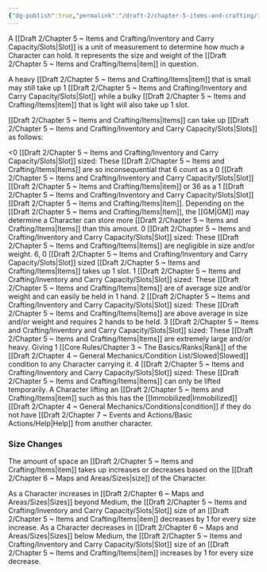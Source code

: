 ```yaml
---
{"dg-publish":true,"permalink":"/draft-2/chapter-5-items-and-crafting/inventory-and-carry-capacity/slots/"}
---
```


A [[Draft 2/Chapter 5 ~ Items and Crafting/Inventory and Carry Capacity/Slots\|Slot]] is a unit of measurement to determine how much a Character can hold. It represents the size and weight of the [[Draft 2/Chapter 5 ~ Items and Crafting/Items\|item]] in question.

A heavy [[Draft 2/Chapter 5 ~ Items and Crafting/Items\|item]] that is small may still take up 1 [[Draft 2/Chapter 5 ~ Items and Crafting/Inventory and Carry Capacity/Slots\|Slot]] while a bulky [[Draft 2/Chapter 5 ~ Items and Crafting/Items\|item]] that is light will also take up 1 slot.

[[Draft 2/Chapter 5 ~ Items and Crafting/Items\|Items]] can take up [[Draft 2/Chapter 5 ~ Items and Crafting/Inventory and Carry Capacity/Slots\|Slots]] as follows:

<0 [[Draft 2/Chapter 5 ~ Items and Crafting/Inventory and Carry Capacity/Slots\|Slot]] sized: These [[Draft 2/Chapter 5 ~ Items and Crafting/Items\|Items]] are so inconsequential that 6 count as a 0 [[Draft 2/Chapter 5 ~ Items and Crafting/Inventory and Carry Capacity/Slots\|Slot]] [[Draft 2/Chapter 5 ~ Items and Crafting/Items\|item]] or 36 as a 1 [[Draft 2/Chapter 5 ~ Items and Crafting/Inventory and Carry Capacity/Slots\|Slot]] [[Draft 2/Chapter 5 ~ Items and Crafting/Items\|Item]]. Depending on the [[Draft 2/Chapter 5 ~ Items and Crafting/Items\|Item]], the [[GM\|GM]] may determine a Character can store more [[Draft 2/Chapter 5 ~ Items and Crafting/Items\|Items]] than this amount.
0 [[Draft 2/Chapter 5 ~ Items and Crafting/Inventory and Carry Capacity/Slots\|Slot]] sized: These [[Draft 2/Chapter 5 ~ Items and Crafting/Items\|Items]] are negligible in size and/or weight. 6, 0 [[Draft 2/Chapter 5 ~ Items and Crafting/Inventory and Carry Capacity/Slots\|Slot]] sized [[Draft 2/Chapter 5 ~ Items and Crafting/Items\|Items]] takes up 1 slot.
1 [[Draft 2/Chapter 5 ~ Items and Crafting/Inventory and Carry Capacity/Slots\|Slot]] sized: These [[Draft 2/Chapter 5 ~ Items and Crafting/Items\|Items]] are of average size and/or weight and can easily be held in 1 hand.
2 [[Draft 2/Chapter 5 ~ Items and Crafting/Inventory and Carry Capacity/Slots\|Slot]] sized: These [[Draft 2/Chapter 5 ~ Items and Crafting/Items\|Items]] are above average in size and/or weight and requires 2 hands to be held.
3 [[Draft 2/Chapter 5 ~ Items and Crafting/Inventory and Carry Capacity/Slots\|Slot]] sized: These [[Draft 2/Chapter 5 ~ Items and Crafting/Items\|Items]] are extremely large and/or heavy. Giving 1 [[Core Rules/Chapter 3 ~ The Basics/Ranks\|Rank]] of the [[Draft 2/Chapter 4 ~ General Mechanics/Condition List/Slowed\|Slowed]] condition to any Character carrying it.
4 [[Draft 2/Chapter 5 ~ Items and Crafting/Inventory and Carry Capacity/Slots\|Slot]] sized: These [[Draft 2/Chapter 5 ~ Items and Crafting/Items\|Items]] can only be lifted temporarily. A Character lifting an [[Draft 2/Chapter 5 ~ Items and Crafting/Items\|item]] such as this has the [[Immobilized\|Immobilized]] [[Draft 2/Chapter 4 ~ General Mechanics/Conditions\|condition]] if they do not have [[Draft 2/Chapter 7 ~ Events and Actions/Basic Actions/Help\|Help]] from another character.

### Size Changes
The amount of space an [[Draft 2/Chapter 5 ~ Items and Crafting/Items\|item]] takes up increases or decreases based on the [[Draft 2/Chapter 6 ~ Maps and Areas/Sizes\|size]] of the Character.

As a Character increases in [[Draft 2/Chapter 6 ~ Maps and Areas/Sizes\|Sizes]] beyond Medium, the [[Draft 2/Chapter 5 ~ Items and Crafting/Inventory and Carry Capacity/Slots\|Slot]] size of an [[Draft 2/Chapter 5 ~ Items and Crafting/Items\|item]] decreases by 1 for every size increase.
As a Character decreases in [[Draft 2/Chapter 6 ~ Maps and Areas/Sizes\|Sizes]] below Medium, the [[Draft 2/Chapter 5 ~ Items and Crafting/Inventory and Carry Capacity/Slots\|Slot]] size of an [[Draft 2/Chapter 5 ~ Items and Crafting/Items\|item]] increases by 1 for every size decrease.